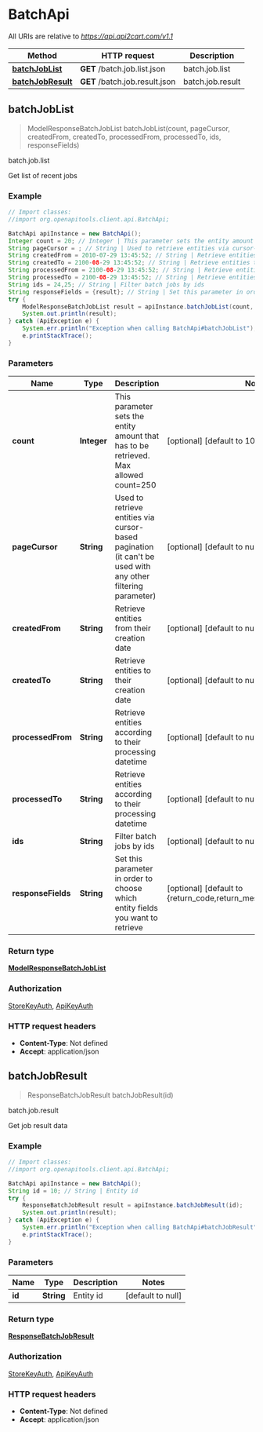 # BatchApi

All URIs are relative to *https://api.api2cart.com/v1.1*

Method | HTTP request | Description
------------- | ------------- | -------------
[**batchJobList**](BatchApi.md#batchJobList) | **GET** /batch.job.list.json | batch.job.list
[**batchJobResult**](BatchApi.md#batchJobResult) | **GET** /batch.job.result.json | batch.job.result



## batchJobList

> ModelResponseBatchJobList batchJobList(count, pageCursor, createdFrom, createdTo, processedFrom, processedTo, ids, responseFields)

batch.job.list

Get list of recent jobs

### Example

```java
// Import classes:
//import org.openapitools.client.api.BatchApi;

BatchApi apiInstance = new BatchApi();
Integer count = 20; // Integer | This parameter sets the entity amount that has to be retrieved. Max allowed count=250
String pageCursor = ; // String | Used to retrieve entities via cursor-based pagination (it can't be used with any other filtering parameter)
String createdFrom = 2010-07-29 13:45:52; // String | Retrieve entities from their creation date
String createdTo = 2100-08-29 13:45:52; // String | Retrieve entities to their creation date
String processedFrom = 2100-08-29 13:45:52; // String | Retrieve entities according to their processing datetime
String processedTo = 2100-08-29 13:45:52; // String | Retrieve entities according to their processing datetime
String ids = 24,25; // String | Filter batch jobs by ids
String responseFields = {result}; // String | Set this parameter in order to choose which entity fields you want to retrieve
try {
    ModelResponseBatchJobList result = apiInstance.batchJobList(count, pageCursor, createdFrom, createdTo, processedFrom, processedTo, ids, responseFields);
    System.out.println(result);
} catch (ApiException e) {
    System.err.println("Exception when calling BatchApi#batchJobList");
    e.printStackTrace();
}
```

### Parameters


Name | Type | Description  | Notes
------------- | ------------- | ------------- | -------------
 **count** | **Integer**| This parameter sets the entity amount that has to be retrieved. Max allowed count&#x3D;250 | [optional] [default to 10]
 **pageCursor** | **String**| Used to retrieve entities via cursor-based pagination (it can&#39;t be used with any other filtering parameter) | [optional] [default to null]
 **createdFrom** | **String**| Retrieve entities from their creation date | [optional] [default to null]
 **createdTo** | **String**| Retrieve entities to their creation date | [optional] [default to null]
 **processedFrom** | **String**| Retrieve entities according to their processing datetime | [optional] [default to null]
 **processedTo** | **String**| Retrieve entities according to their processing datetime | [optional] [default to null]
 **ids** | **String**| Filter batch jobs by ids | [optional] [default to null]
 **responseFields** | **String**| Set this parameter in order to choose which entity fields you want to retrieve | [optional] [default to {return_code,return_message,pagination,result}]

### Return type

[**ModelResponseBatchJobList**](ModelResponseBatchJobList.md)

### Authorization

[StoreKeyAuth](../README.md#StoreKeyAuth), [ApiKeyAuth](../README.md#ApiKeyAuth)

### HTTP request headers

- **Content-Type**: Not defined
- **Accept**: application/json


## batchJobResult

> ResponseBatchJobResult batchJobResult(id)

batch.job.result

Get job result data

### Example

```java
// Import classes:
//import org.openapitools.client.api.BatchApi;

BatchApi apiInstance = new BatchApi();
String id = 10; // String | Entity id
try {
    ResponseBatchJobResult result = apiInstance.batchJobResult(id);
    System.out.println(result);
} catch (ApiException e) {
    System.err.println("Exception when calling BatchApi#batchJobResult");
    e.printStackTrace();
}
```

### Parameters


Name | Type | Description  | Notes
------------- | ------------- | ------------- | -------------
 **id** | **String**| Entity id | [default to null]

### Return type

[**ResponseBatchJobResult**](ResponseBatchJobResult.md)

### Authorization

[StoreKeyAuth](../README.md#StoreKeyAuth), [ApiKeyAuth](../README.md#ApiKeyAuth)

### HTTP request headers

- **Content-Type**: Not defined
- **Accept**: application/json

